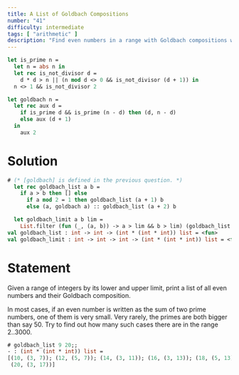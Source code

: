 ```yaml
---
title: A List of Goldbach Compositions
number: "41"
difficulty: intermediate
tags: [ "arithmetic" ]
description: "Find even numbers in a range with Goldbach compositions where both primes exceed a specified limit"
---
```


```ocaml
let is_prime n =
  let n = abs n in
  let rec is_not_divisor d =
    d * d > n || (n mod d <> 0 && is_not_divisor (d + 1)) in
  n <> 1 && is_not_divisor 2

let goldbach n =
  let rec aux d =
    if is_prime d && is_prime (n - d) then (d, n - d)
    else aux (d + 1)
  in
    aux 2
```

# Solution

```ocaml
# (* [goldbach] is defined in the previous question. *)
  let rec goldbach_list a b =
    if a > b then [] else
      if a mod 2 = 1 then goldbach_list (a + 1) b
      else (a, goldbach a) :: goldbach_list (a + 2) b

  let goldbach_limit a b lim =
    List.filter (fun (_, (a, b)) -> a > lim && b > lim) (goldbach_list a b);;
val goldbach_list : int -> int -> (int * (int * int)) list = <fun>
val goldbach_limit : int -> int -> int -> (int * (int * int)) list = <fun>
```

# Statement

Given a range of integers by its lower and upper limit, print a list of
all even numbers and their Goldbach composition.

In most cases, if an even number is written as the sum of two prime
numbers, one of them is very small. Very rarely, the primes are both
bigger than say 50. Try to find out how many such cases there are in the
range 2..3000.

```ocaml
# goldbach_list 9 20;;
- : (int * (int * int)) list =
[(10, (3, 7)); (12, (5, 7)); (14, (3, 11)); (16, (3, 13)); (18, (5, 13));
 (20, (3, 17))]
```
